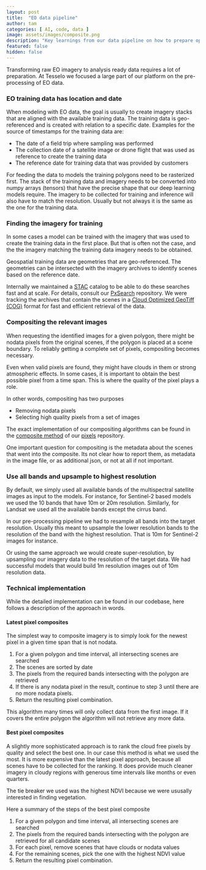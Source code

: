 ```yaml
---
layout: post
title:  "EO data pipeline"
author: tam
categories: [ AI, code, data ]
image: assets/images/composite.png
description: "Key learnings from our data pipeline on how to prepare open EO data for machine learning."
featured: false
hidden: false
---
```

Transforming raw EO imagery to analysis ready data requires a lot of
preparation. At Tesselo we focused a large part of our platform on the
pre-processing of EO data.

### EO training data has location and date

When modeling with EO data, the goal is usually to create imagery stacks that
are aligned with the available training data. The training data is
geo-referenced and is created with relation to a specific date. Examples for the
source of timestamps for the training data are:

- The date of a field trip where sampling was performed
- The collection date of a satellite image or drone flight that was used as
  reference to create the training data
- The reference date for training data that was provided by customers

For feeding the data to models the training polygons need to be rasterized
first. The stack of the training data and imagery needs to be converted into
numpy arrays (tensors) that have the precise shape that our deep learning models
require. The imagery to be collected for training and inference will also have
to match the resolution. Usually but not always it is the same as the one for
the training data.

### Finding the imagery for training

In some cases a model can be trained with the imagery that was used to create
the training data in the first place. But that is often not the case, and the
the imagery matching the training data imagery needs to be obtained.

Geospatial training data are geometries that are geo-referenced. The geometries
can be intersected with the imagery archives to identify scenes based on the
reference date.

Internally we maintained a [STAC](https://stacspec.org) catalog to be able to do
these searches fast and at scale. For details, consult our
[PxSearch](https://github.com/tesselo/pxsearch) repository. We were tracking the
archives that contain the scenes in a [Cloud Optimized GeoTiff
(COG)](https://www.cogeo.org/) format for fast and efficient retrieval of the
data.

### Compositing the relevant images

When requesting the identified images for a given polygon, there might be nodata
pixels from the original scenes, if the polygon is placed at a scene boundary.
To reliably getting a complete set of pixels, compositing becomes necessary.

Even when valid pixels are found, they might have clouds in them or strong
atmospheric effects. In some cases, it is important to obtain the best possible
pixel from a time span. This is where the quality of the pixel plays a role.

In other words, compositing has two purposes

- Removing nodata pixels
- Selecting high quality pixels from a set of images

The exact implementation of our compositing algorithms can be found in the
[composite
method](https://github.com/tesselo/pixels/blob/38cbd2416c6688c9c2f0aaf4890e4eec82f49707/pixels/mosaic.py#L641)
of our [pixels](https://github.com/tesselo/pixels) repository.

One important question for compositing is the metadata about the scenes that
went into the composite. Its not clear how to report them, as metadata in the
image file, or as additional json, or not at all if not important.

### Use all bands and upsample to highest resolution

By default, we simply used all available bands of the multispectral satellite
images as input to the models. For instance, for Sentinel-2 based models we used
the 10 bands that have 10m or 20m resolution. Similarly, for Landsat we used all
the available bands except the cirrus band.

In our pre-processing pipeline we had to resample all bands into the target
resolution. Usually this meant to upsample the lower resolution bands to the
resolution of the band with the highest resolution. That is 10m for Sentinel-2
images for instance.

Or using the same approach we would create super-resolution, by upsampling our
imagery data to the resolution of the target data. We had successful models that
would build 1m resolution images out of 10m resolution data.

### Technical implementation

While the detailed implementation can be found in our codebase, here follows a
description of the approach in words.

#### Latest pixel composites

The simplest way to composite imagery is to simply look for the newest pixel in
a given time span that is not nodata.

1. For a given polygon and time interval, all intersecting scenes are searched
1. The scenes are sorted by date
1. The pixels from the required bands intersecting with the polygon are
   retrieved
1. If there is any nodata pixel in the result, continue to step 3 until there
   are no more nodata pixels.
1. Return the resulting pixel combination.

This algorithm many times will only collect data from the first image. If it
covers the entire polygon the algorithm will not retrieve any more data.

#### Best pixel composites

A slightly more sophisticated approach is to rank the cloud free pixels by
quality and select the best one. In our case this method is what we used the
most. It is more expensive than the latest pixel approach, because all scenes
have to be collected for the ranking. It does provide much cleaner imagery in
cloudy regions with generous time intervals like months or even quarters.

The tie breaker we used was the highest NDVI because we were ususally interested
in finding vegetation.

Here a summary of the steps of the best pixel composite

1. For a given polygon and time interval, all intersecting scenes are searched
1. The pixels from the required bands intersecting with the polygon are
   retrieved for all candidate scenes
1. For each pixel, remove scenes that have clouds or nodata values
1. For the remaining scenes, pick the one with the highest NDVI value
1. Return the resulting pixel combination.
